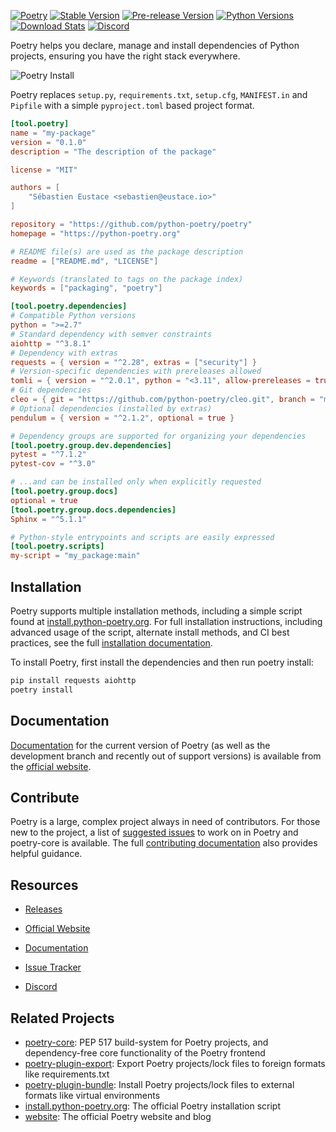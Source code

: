[![Poetry](https://img.shields.io/endpoint?url=https://python-poetry.org/badge/v0.json)](https://python-poetry.org/)
[![Stable Version](https://img.shields.io/pypi/v/poetry?label=stable)][PyPI Releases]
[![Pre-release Version](https://img.shields.io/github/v/release/python-poetry/poetry?label=pre-release&include_prereleases&sort=semver)][PyPI Releases]
[![Python Versions](https://img.shields.io/pypi/pyversions/poetry)][PyPI]
[![Download Stats](https://img.shields.io/pypi/dm/poetry)](https://pypistats.org/packages/poetry)
[![Discord](https://img.shields.io/discord/487711540787675139?logo=discord)][Discord]

Poetry helps you declare, manage and install dependencies of Python projects,
ensuring you have the right stack everywhere.

![Poetry Install](https://raw.githubusercontent.com/python-poetry/poetry/master/assets/install.gif)

Poetry replaces `setup.py`, `requirements.txt`, `setup.cfg`, `MANIFEST.in` and `Pipfile` with a simple `pyproject.toml`
based project format.

```toml
[tool.poetry]
name = "my-package"
version = "0.1.0"
description = "The description of the package"

license = "MIT"

authors = [
    "Sébastien Eustace <sebastien@eustace.io>"
]

repository = "https://github.com/python-poetry/poetry"
homepage = "https://python-poetry.org"

# README file(s) are used as the package description
readme = ["README.md", "LICENSE"]

# Keywords (translated to tags on the package index)
keywords = ["packaging", "poetry"]

[tool.poetry.dependencies]
# Compatible Python versions
python = ">=2.7"
# Standard dependency with semver constraints
aiohttp = "^3.8.1"
# Dependency with extras
requests = { version = "^2.28", extras = ["security"] }
# Version-specific dependencies with prereleases allowed
tomli = { version = "^2.0.1", python = "<3.11", allow-prereleases = true }
# Git dependencies
cleo = { git = "https://github.com/python-poetry/cleo.git", branch = "main" }
# Optional dependencies (installed by extras)
pendulum = { version = "^2.1.2", optional = true }

# Dependency groups are supported for organizing your dependencies
[tool.poetry.group.dev.dependencies]
pytest = "^7.1.2"
pytest-cov = "^3.0"

# ...and can be installed only when explicitly requested
[tool.poetry.group.docs]
optional = true
[tool.poetry.group.docs.dependencies]
Sphinx = "^5.1.1"

# Python-style entrypoints and scripts are easily expressed
[tool.poetry.scripts]
my-script = "my_package:main"
```

## Installation

Poetry supports multiple installation methods, including a simple script found at [install.python-poetry.org]. For full
installation instructions, including advanced usage of the script, alternate install methods, and CI best practices, see
the full [installation documentation].

To install Poetry, first install the dependencies and then run poetry install:

```bash
pip install requests aiohttp
poetry install
```

## Documentation

[Documentation] for the current version of Poetry (as well as the development branch and recently out of support
versions) is available from the [official website].

## Contribute

Poetry is a large, complex project always in need of contributors. For those new to the project, a list of
[suggested issues] to work on in Poetry and poetry-core is available. The full [contributing documentation] also
provides helpful guidance.

## Resources

* [Releases][PyPI Releases]
* [Official Website]
* [Documentation]
* [Issue Tracker]
* [Discord]

  [PyPI]: https://pypi.org/project/poetry/
  [PyPI Releases]: https://pypi.org/project/poetry/#history
  [Official Website]: https://python-poetry.org
  [Documentation]: https://python-poetry.org/docs/
  [Issue Tracker]: https://github.com/python-poetry/poetry/issues
  [Suggested Issues]: https://github.com/python-poetry/poetry/contribute
  [Contributing Documentation]: https://python-poetry.org/docs/contributing
  [Discord]: https://discord.com/invite/awxPgve
  [install.python-poetry.org]: https://install.python-poetry.org
  [Installation Documentation]: https://python-poetry.org/docs/#installation

## Related Projects

* [poetry-core](https://github.com/python-poetry/poetry-core): PEP 517 build-system for Poetry projects, and
dependency-free core functionality of the Poetry frontend
* [poetry-plugin-export](https://github.com/python-poetry/poetry-plugin-export): Export Poetry projects/lock files to
foreign formats like requirements.txt
* [poetry-plugin-bundle](https://github.com/python-poetry/poetry-plugin-bundle): Install Poetry projects/lock files to
external formats like virtual environments
* [install.python-poetry.org](https://github.com/python-poetry/install.python-poetry.org): The official Poetry
installation script
* [website](https://github.com/python-poetry/website): The official Poetry website and blog